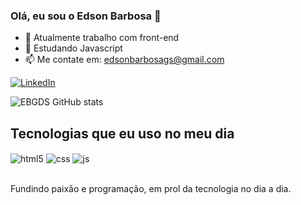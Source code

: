 ### Olá, eu sou o Edson Barbosa 👋

- 🔭 Atualmente trabalho com front-end
- 🌱 Estudando Javascript
- 📫 Me contate em: edsonbarbosags@gmail.com

[![LinkedIn](https://img.shields.io/badge/LinkedIn-0077B5?style=for-the-badge&logo=linkedin&logoColor=white
)](https://www.linkedin.com/in/edson-barbosa-guimaraes/)

![EBGDS GitHub stats](https://github-readme-stats.vercel.app/api?username=EBGDS&show_icons=true&theme=dracula&count_private=true)

## Tecnologias que eu uso no meu dia

<div style="display: inline_block">
  <img align="center" alt="html5" src="https://img.shields.io/badge/HTML5-E34F26?style=for-the-badge&logo=html5&logoColor=white" />
  <img align="center" alt="css" src="https://img.shields.io/badge/CSS3-1572B6?style=for-the-badge&logo=css3&logoColor=white" />
  <img align="center" alt="js" src="https://img.shields.io/badge/JavaScript-F7DF1E?style=for-the-badge&logo=javascript&logoColor=black" />
</div><br/>

Fundindo paixão e programação, em prol da tecnologia no dia a dia.



